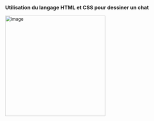 <p align="left">
<h3 align="left">Utilisation du langage HTML et CSS pour dessiner un chat</h3>
<p align="left">
<img width="320" alt="image" src="https://github.com/Hafida3412/Builing-a-cat-painting/assets/160515207/1bea5bd7-9883-4eee-ae69-625d8b60704d">
